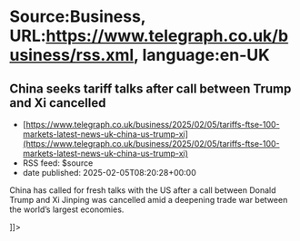 # Source:Business, URL:https://www.telegraph.co.uk/business/rss.xml, language:en-UK

## China seeks tariff talks after call between Trump and Xi cancelled
 - [https://www.telegraph.co.uk/business/2025/02/05/tariffs-ftse-100-markets-latest-news-uk-china-us-trump-xi](https://www.telegraph.co.uk/business/2025/02/05/tariffs-ftse-100-markets-latest-news-uk-china-us-trump-xi)
 - RSS feed: $source
 - date published: 2025-02-05T08:20:28+00:00

<![CDATA[<p>China has called for fresh talks with the US after a call between Donald Trump and Xi Jinping was cancelled amid a deepening trade war between the world’s largest economies.</p>]]>

